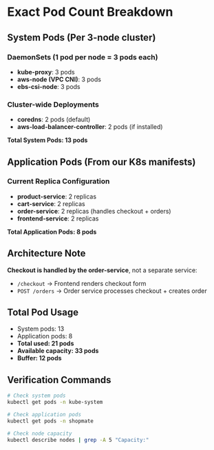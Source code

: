 # Exact Pod Count Breakdown

## System Pods (Per 3-node cluster)

### DaemonSets (1 pod per node = 3 pods each)
- **kube-proxy**: 3 pods
- **aws-node (VPC CNI)**: 3 pods
- **ebs-csi-node**: 3 pods

### Cluster-wide Deployments
- **coredns**: 2 pods (default)
- **aws-load-balancer-controller**: 2 pods (if installed)

**Total System Pods: 13 pods**

## Application Pods (From our K8s manifests)

### Current Replica Configuration
- **product-service**: 2 replicas
- **cart-service**: 2 replicas  
- **order-service**: 2 replicas (handles checkout + orders)
- **frontend-service**: 2 replicas

**Total Application Pods: 8 pods**

## Architecture Note
**Checkout is handled by the order-service**, not a separate service:
- `/checkout` → Frontend renders checkout form
- `POST /orders` → Order service processes checkout + creates order

## Total Pod Usage
- System pods: 13
- Application pods: 8
- **Total used: 21 pods**
- **Available capacity: 33 pods**
- **Buffer: 12 pods**

## Verification Commands
```bash
# Check system pods
kubectl get pods -n kube-system

# Check application pods
kubectl get pods -n shopmate

# Check node capacity
kubectl describe nodes | grep -A 5 "Capacity:"
```